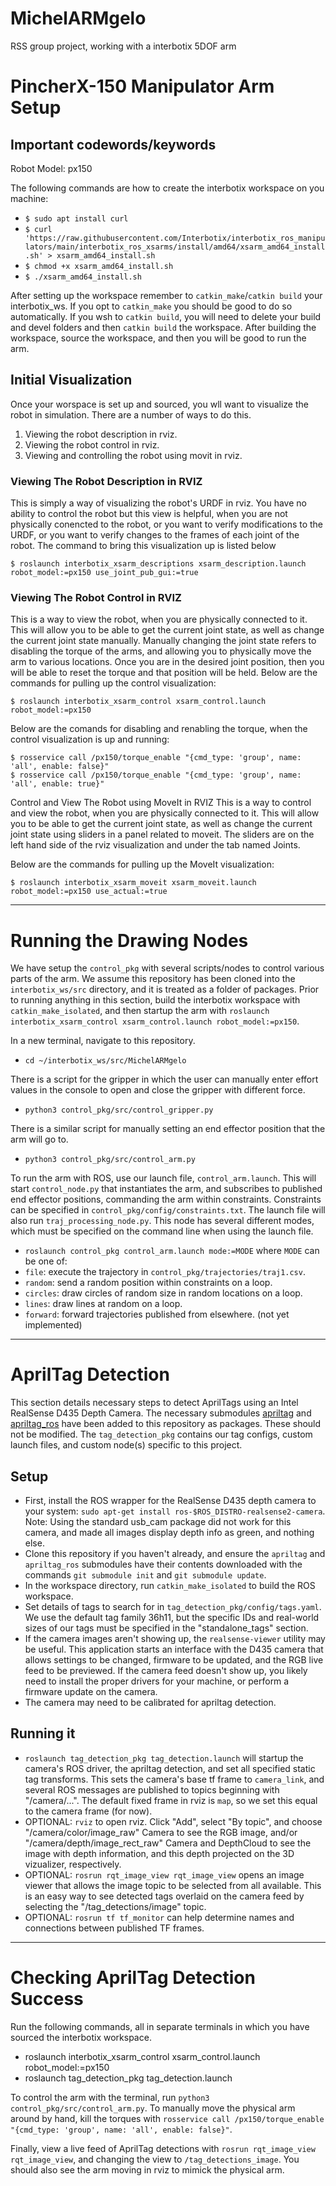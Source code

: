 # MichelARMgelo
RSS group project, working with a interbotix 5DOF arm

# PincherX-150 Manipulator Arm Setup

## Important codewords/keywords
Robot Model: px150

The following commands are how to create the interbotix workspace on you machine:

* `$ sudo apt install curl`
* `$ curl 'https://raw.githubusercontent.com/Interbotix/interbotix_ros_manipulators/main/interbotix_ros_xsarms/install/amd64/xsarm_amd64_install.sh' > xsarm_amd64_install.sh`
* `$ chmod +x xsarm_amd64_install.sh`
* `$ ./xsarm_amd64_install.sh`

After setting up the workspace remember to `catkin_make`/`catkin build` your interbotix_ws.
If you opt to `catkin_make` you should be good to do so automatically. If you wsh to `catkin build`, you will need to delete
your build and devel folders and then `catkin build` the workspace.
After building the workspace, source the workspace, and then you will be good to run the arm.

## Initial Visualization
Once your worspace is set up and sourced, you wll want to visualize the robot in simulation. There are a number of ways to do this.
1) Viewing the robot description in rviz.
2) Viewing the robot control in rviz.
3) Viewing and controlling the robot using movit in rviz.

### Viewing The Robot Description in RVIZ
This is simply a way of visualizing the robot's URDF in rviz. You have no ability to control the robot but this view is helpful, when you are not physically conencted to the robot, or you want to verify modifications to the URDF, or you want to verify changes to the frames of each joint of the robot.
The command to bring this visualization up is listed below

`$ roslaunch interbotix_xsarm_descriptions xsarm_description.launch robot_model:=px150 use_joint_pub_gui:=true`

### Viewing The Robot Control in RVIZ
This is a way to view the robot, when you are physically connected to it. This will allow you to be able to get the current joint state, as well as change the current joint state manually. Manually changing the joint state refers to disabling the torque of the arms, and allowing you to physically move the arm to various locations. Once you are in the desired joint position, then you will be able to reset the torque and that position will be held.
Below are the commands for pulling up the control visualization:

`$ roslaunch interbotix_xsarm_control xsarm_control.launch robot_model:=px150`

Below are the comands for disabling and renabling the torque, when the control visualization is up and running:

`$ rosservice call /px150/torque_enable "{cmd_type: 'group', name: 'all', enable: false}"`        
`$ rosservice call /px150/torque_enable "{cmd_type: 'group', name: 'all', enable: true}"`


Control and View The Robot using MoveIt in RVIZ
This is a way to control and view the robot, when you are physically connected to it. This will allow you to be able to get the current joint state, as well as change the current joint state using sliders in a panel related to moveit. The sliders are on the left hand side of the rviz visualization and under the tab named Joints. 

Below are the commands for pulling up the MoveIt visualization:

`$ roslaunch interbotix_xsarm_moveit xsarm_moveit.launch robot_model:=px150 use_actual:=true`

---

# Running the Drawing Nodes
We have setup the `control_pkg` with several scripts/nodes to control various parts of the arm. We assume this repository has been cloned into the `interbotix_ws/src` directory, and it is treated as a folder of packages. Prior to running anything in this section, build the interbotix workspace with `catkin_make_isolated`, and then startup the arm with `roslaunch interbotix_xsarm_control xsarm_control.launch robot_model:=px150`.

In a new terminal, navigate to this repository.
 - `cd ~/interbotix_ws/src/MichelARMgelo`

There is a script for the gripper in which the user can manually enter effort values in the console to open and close the gripper with different force.
 - `python3 control_pkg/src/control_gripper.py`

There is a similar script for manually setting an end effector position that the arm will go to.
 - `python3 control_pkg/src/control_arm.py`

To run the arm with ROS, use our launch file, `control_arm.launch`. This will start `control_node.py` that instantiates the arm, and subscribes to published end effector positions, commanding the arm within constraints. Constraints can be specified in `control_pkg/config/constraints.txt`. The launch file will also run `traj_processing_node.py`. This node has several different modes, which must be specified on the command line when using the launch file.
 - `roslaunch control_pkg control_arm.launch mode:=MODE`
where `MODE` can be one of:
 - `file`: execute the trajectory in `control_pkg/trajectories/traj1.csv`.
 - `random`: send a random position within constraints on a loop.
 - `circles`: draw circles of random size in random locations on a loop.
 - `lines`: draw lines at random on a loop.
 - `forward`: forward trajectories published from elsewhere. (not yet implemented)


---

# AprilTag Detection

This section details necessary steps to detect AprilTags using an Intel RealSense D435 Depth Camera. The necessary submodules [apriltag](https://github.com/AprilRobotics/apriltag) and [apriltag_ros](https://github.com/AprilRobotics/apriltag_ros) have been added to this repository as packages. These should not be modified. The `tag_detection_pkg` contains our tag configs, custom launch files, and custom node(s) specific to this project.

## Setup
 - First, install the ROS wrapper for the RealSense D435 depth camera to your system: `sudo apt-get install ros-$ROS_DISTRO-realsense2-camera`. Note: Using the standard usb_cam package did not work for this camera, and made all images display depth info as green, and nothing else.
 - Clone this repository if you haven't already, and ensure the `apriltag` and `apriltag_ros` submodules have their contents downloaded with the commands `git submodule init` and `git submodule update`.
 - In the workspace directory, run `catkin_make_isolated` to build the ROS workspace.
 - Set details of tags to search for in `tag_detection_pkg/config/tags.yaml`. We use the default tag family 36h11, but the specific IDs and real-world sizes of our tags must be specified in the "standalone_tags" section.
 - If the camera images aren't showing up, the `realsense-viewer` utility may be useful. This application starts an interface with the D435 camera that allows settings to be changed, firmware to be updated, and the RGB live feed to be previewed. If the camera feed doesn't show up, you likely need to install the proper drivers for your machine, or perform a firmware update on the camera.
 - The camera may need to be calibrated for apriltag detection.

## Running it
 - `roslaunch tag_detection_pkg tag_detection.launch` will startup the camera's ROS driver, the apriltag detection, and set all specified static tag transforms. This sets the camera's base tf frame to `camera_link`, and several ROS messages are published to topics beginning with "/camera/...". The default fixed frame in rviz is `map`, so we set this equal to the camera frame (for now). 
 - OPTIONAL: `rviz` to open rviz. Click "Add", select "By topic", and choose "/camera/color/image_raw" Camera to see the RGB image, and/or "/camera/depth/image_rect_raw" Camera and DepthCloud to see the image with depth information, and this depth projected on the 3D vizualizer, respectively.
 - OPTIONAL: `rosrun rqt_image_view rqt_image_view` opens an image viewer that allows the image topic to be selected from all available. This is an easy way to see detected tags overlaid on the camera feed by selecting the "/tag_detections/image" topic.
 - OPTIONAL: `rosrun tf tf_monitor` can help determine names and connections between published TF frames.

---

# Checking AprilTag Detection Success
Run the following commands, all in separate terminals in which you have sourced the interbotix workspace.
 - roslaunch interbotix_xsarm_control xsarm_control.launch robot_model:=px150
 - roslaunch tag_detection_pkg tag_detection.launch

To control the arm with the terminal, run `python3 control_pkg/src/control_arm.py`. To manually move the physical arm around by hand, kill the torques with `rosservice call /px150/torque_enable "{cmd_type: 'group', name: 'all', enable: false}"`.

Finally, view a live feed of AprilTag detections with `rosrun rqt_image_view rqt_image_view`, and changing the view to `/tag_detections_image`. You should also see the arm moving in rviz to mimick the physical arm.
